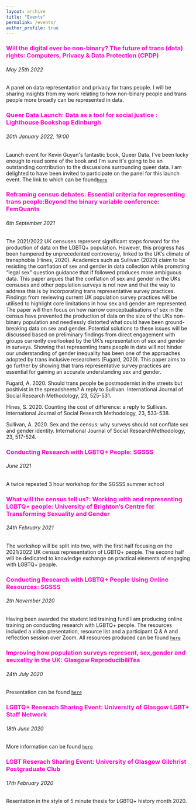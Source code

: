 ```yaml
---
layout: archive
title: "Events"
permalink: /events/
author_profile: true
---
```


### <span style="color:#FF00CC ">Will the digital ever be non-binary? The future of trans (data) rights: Computers, Privacy & Data Protection (CPDP) </span>
###### May 25th 2022

A panel on data representation and privacy for trans people. I will be sharing insights from my work relating to how non-binary people and trans people more broadly can be represented in data. 

### <span style="color:#FF00CC ">Queer Data Launch: Data as a tool for social justice : Lighthouse Bookshop Edinburgh</span>
###### 20th January 2022, 19:00

Launch event for Kevin Guyan's fantastic book, Queer Data. I've been lucky enough to read some of the book and I'm sure it's going to be an outstanding contribution to the discussions surrounding queer data. I am delighted to have been invited to participate on the panel for this launch event. The link to which can be found[`here`](https://www.youtube.com/watch?v=Io1ZVL3lOdI)  


### <span style="color:#FF00CC ">Reframing census debates: Essential criteria for representing trans people:Beyond the binary variable conference: FemQuants </span>
###### 6th September 2021  
The 2021/2022 UK censuses represent significant steps forward for the production of data on the LGBTQ+ population. However, this progress has been hampered by unprecedented controversy, linked to the UK’s climate of transphobia (Hines, 2020). Academics such as Sullivan (2020) claim to be resisting the conflation of sex and gender in data collection while promoting “legal sex” question guidance that if followed produces more ambiguous data. This paper argues that the conflation of sex and gender in the UKs censuses and other population surveys is not new and that the way to address this is by incorporating trans representative survey practices. Findings from reviewing current UK population survey practices will be utilised to highlight core limitations in how sex and gender are represented. The paper will then focus on how narrow conceptualisations of sex in the census have prevented the production of data on the size of the UKs non-binary population and needlessly distorted what could have been ground-breaking data on sex and gender. Potential solutions to these issues will be discussed based on preliminary findings from direct engagement with groups currently overlooked by the UK’s representation of sex and gender in surveys. Showing that representing trans people in data will not hinder our understanding of gender inequality has been one of the approaches adopted by trans inclusive researchers (Fugard, 2020). This paper aims to go further by showing that trans representative survey practices are essential for gaining an accurate understanding sex and gender.

Fugard, A. 2020. Should trans people be postmodernist in the streets but positivist in the spreadsheets? A reply to Sullivan. International Journal of Social Research Methodology, 23, 525-531.

Hines, S. 2020. Counting the cost of difference: a reply to Sullivan. International Journal of Social Research Methodology, 23, 533-538.

Sullivan, A. 2020. Sex and the census: why surveys should not conflate sex and gender identity. International Journal of Social ResearchMethodology, 23, 517-524.

### <span style="color:#FF00CC ">Conducting Research with LGBTQ+ People: SGSSS </span>
###### June 2021  
A twice repeated 3 hour workshop for the SGSSS summer school

###  <span style="color:#FF00CC ">What will the census tell us?: Working with and representing LGBTQ+ people: University of Brighton’s Centre for Transforming Sexuality and Gender </span>
###### 24th February 2021  
The workshop will be split into two, with the first half focusing on the 2021/2022 UK census representation of LGBTQ+ people. The second half will be dedicated to knowledge exchange on practical elements of engaging with LGBTQ+ people. 

### <span style="color:#FF00CC ">Conducting Research with LGBTQ+ People Using Online Resources: SGSSS   </span>
###### 2th November 2020  

Having been awarded the student led training fund I am producing online training on conducting research with LGBTQ+ people. The resources included a video presentation, resource list and a participant Q & A and reflection session over Zoom. All resources produced can be found [`here`](https://lgbtqsocsci.weebly.com/) 

### <span style="color:#FF00CC ">Improving how population surveys represent, sex,gender and seuxality in the UK: Glasgow ReproducibiliTea </span>
###### 24th July 2020 
Presentation can be found [`here`](https://www.youtube.com/watch?v=SNNzXhIWA0I&ab_channel=GlasgowReproducibiliTea)  

### <span style="color:#FF00CC ">LGBTQ+ Reserach Sharing Event: University of Glasgow LGBT+ Staff Network </span>
###### 18th June 2020
More information can be found [`here`](https://www.facebook.com/events/679643939546338/) 

### <span style="color:#FF00CC ">LGBT Reserach Sharing Event: University of Glasgow Gilchrist Postgraduate Club </span>
###### 17th February 2020
Resentation in the style of 5 minute thesis for LGBTQ+ history month 2020. 